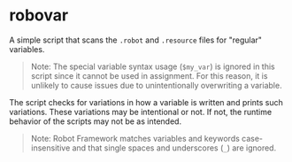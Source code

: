 # robovar

A simple script that scans the `.robot` and `.resource` files for "regular" variables.

> Note: The special variable syntax usage (`$my_var`) is ignored in this script since it cannot be used in assignment.
> For this reason, it is unlikely to cause issues due to unintentionally overwriting a variable.

The script checks for variations in how a variable is written and prints such variations.
These variations may be intentional or not.
If not, the runtime behavior of the scripts may not be as intended.

> Note: Robot Framework matches variables and keywords case-insensitive and that single spaces and underscores (`_`) are ignored.

